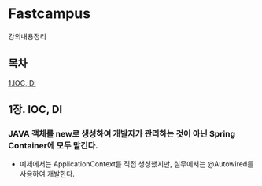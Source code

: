# Fastcampus
강의내용정리

## 목차 ##

[1.IOC, DI](#1장-IOC-DI)

## 1장. IOC, DI ##

### JAVA 객체를 new로 생성하여 개발자가 관리하는 것이 아닌 Spring Container에 모두 맡긴다. ###

* 예제에서는 ApplicationContext를 직접 생성했지만, 실무에서는 @Autowired를 사용하여 개발한다.
